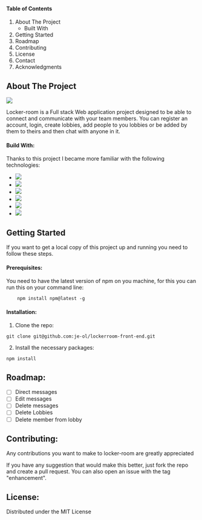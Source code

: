 #### **Table of Contents**
1. About The Project
	- Built With
2. Getting Started
3. Roadmap
4. Contributing
5. License
6. Contact
7. Acknowledgments

## **About The Project**

![](https://i.imgur.com/D0XdjcI.png)

Locker-room is a Full stack Web application project designed to be able to connect and communicate with your team members. You can register an account, login, create lobbies, add people to you lobbies or be added by them to theirs and then chat with anyone in it.

#### Build With:
Thanks to this project I became more familiar with the following technologies:

- ![](https://img.shields.io/badge/express.js-black?style=for-the-badge&logo=express)
- ![](https://img.shields.io/badge/node.js-darkgreen?style=for-the-badge&logo=node.js)
- ![](https://img.shields.io/badge/react-darkblue?style=for-the-badge&logo=react)
- ![](https://img.shields.io/badge/tailwindcss-white?style=for-the-badge&logo=tailwindcss)
- ![](https://img.shields.io/badge/heroku-purple?style=for-the-badge&logo=heroku)
- ![](https://img.shields.io/badge/postgresql-white?style=for-the-badge&logo=postgresql)

## Getting Started
If you want to get a local copy of this project up and running you need to follow these steps.

#### Prerequisites:
You need to have the latest version of npm on you machine, for this you can run this on your command line:
```
	npm install npm@latest -g
```

#### Installation:
1. Clone the repo:
```
git clone git@github.com:je-ol/lockerroom-front-end.git
```

2. Install the necessary packages:
```
npm install
```

## Roadmap:
- [ ] Direct messages
- [ ] Edit messages
- [ ] Delete messages
- [ ] Delete Lobbies
- [ ] Delete member from lobby

## Contributing:
Any contributions you want to make to locker-room are greatly appreciated

If you have any suggestion that would make this better, just fork the repo and create a pull request. You can also open an issue with the tag "enhancement".

## License:
Distributed under the MIT License

